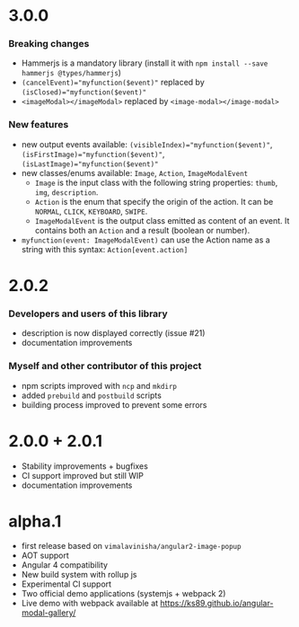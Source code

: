 # 3.0.0
### Breaking changes
- Hammerjs is a mandatory library (install it with `npm install --save hammerjs @types/hammerjs`)
- `(cancelEvent)="myfunction($event)"` replaced by `(isClosed)="myfunction($event)"`
- `<imageModal></imageModal>` replaced by `<image-modal></image-modal>`

### New features
- new output events available: `(visibleIndex)="myfunction($event)"`, `(isFirstImage)="myfunction($event)"`, `(isLastImage)="myfunction($event)"`
- new classes/enums available: `Image`, `Action`, `ImageModalEvent`
    - `Image` is the input class with the following string properties: `thumb`, `img`, `description`.
    - `Action` is the enum that specify the origin of the action. It can be `NORMAL`, `CLICK`, `KEYBOARD`, `SWIPE`.
    - `ImageModalEvent` is the output class emitted as content of an event. It contains both an `Action` and a result (boolean or number).
- `myfunction(event: ImageModalEvent)` can use the Action name as a string with this syntax: `Action[event.action]`


# 2.0.2
### Developers and users of this library
- description is now displayed correctly (issue #21)
- documentation improvements

### Myself and other contributor of this project
- npm scripts improved with `ncp` and `mkdirp`
- added `prebuild` and `postbuild` scripts
- building process improved to prevent some errors


# 2.0.0 + 2.0.1
- Stability improvements + bugfixes
- CI support improved but still WIP
- documentation improvements


# alpha.1
- first release based on `vimalavinisha/angular2-image-popup`
- AOT support
- Angular 4 compatibility
- New build system with rollup js
- Experimental CI support
- Two official demo applications (systemjs + webpack 2)
- Live demo with webpack available at https://ks89.github.io/angular-modal-gallery/